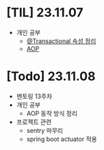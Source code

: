 # [TIL] 23.11.07
* 개인 공부
  * [@Transactional 속성 정리](../spring_study/트랜잭션_속성.md)
  * [AOP](../spring_study/aop.md)

# [Todo] 23.11.08
* 멘토링 13주차
* 개인 공부
  * AOP 동작 방식 정리
* 프로젝트 관련
  * sentry 마무리
  * spring boot actuator 적용


 
